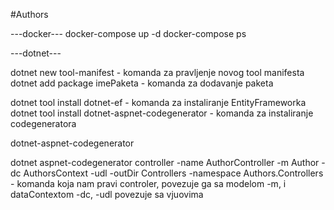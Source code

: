 #Authors

---docker---
docker-compose up -d
docker-compose ps

---dotnet---

dotnet new tool-manifest - komanda za pravljenje novog tool manifesta
dotnet add package imePaketa - komanda za dodavanje paketa

dotnet tool install dotnet-ef - komanda za instaliranje EntityFrameworka
dotnet tool install dotnet-aspnet-codegenerator - komanda za instaliranje codegeneratora

dotnet-aspnet-codegenerator

dotnet aspnet-codegenerator controller -name AuthorController -m Author -dc AuthorsContext -udl -outDir Controllers -namespace Authors.Controllers - komanda koja nam pravi controler, povezuje ga sa modelom -m, i dataContextom -dc, -udl povezuje sa vjuovima